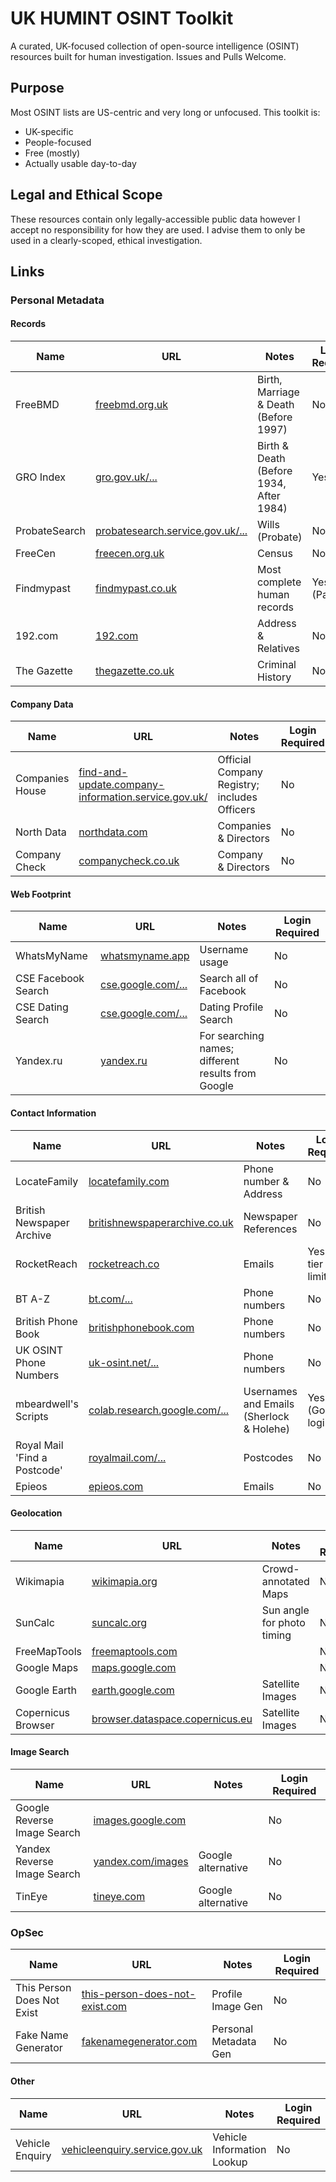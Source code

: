 # UK HUMINT OSINT Toolkit

A curated, UK-focused collection of open-source intelligence (OSINT) resources built for human investigation. Issues and Pulls Welcome.

## Purpose

Most OSINT lists are US-centric and very long or unfocused. This toolkit is:

- UK-specific
- People-focused
- Free (mostly)
- Actually usable day-to-day

## Legal and Ethical Scope

These resources contain only legally-accessible public data however I accept no responsibility for how they are used. I advise them to only be used in a clearly-scoped, ethical investigation.

## Links

### Personal Metadata

#### Records

| Name | URL | Notes | Login Required |
| --- | --- | --- | --- |
| FreeBMD | [freebmd.org.uk](https://freebmd.org.uk/) | Birth, Marriage & Death (Before 1997) | No |
| GRO Index | [gro.gov.uk/...](https://www.gro.gov.uk/gro/content/certificates/login.asp) | Birth & Death (Before 1934, After 1984) | Yes |
| ProbateSearch | [probatesearch.service.gov.uk/...](https://probatesearch.service.gov.uk/search-results) | Wills (Probate) | No |
| FreeCen | [freecen.org.uk](https://www.freecen.org.uk/) | Census | No |
| Findmypast | [findmypast.co.uk](https://www.findmypast.co.uk/home) | Most complete human records | Yes (Paid) |
| 192.com | [192.com](https://www.192.com) | Address & Relatives | No |
| The Gazette | [thegazette.co.uk](https://www.thegazette.co.uk/) | Criminal History | No |

#### Company Data

| Name | URL | Notes | Login Required |
| --- | --- | --- | --- |
| Companies House | [find-and-update.company-information.service.gov.uk/](https://find-and-update.company-information.service.gov.uk/) | Official Company Registry; includes Officers | No |
| North Data | [northdata.com](https://www.northdata.com/) | Companies & Directors | No |
| Company Check | [companycheck.co.uk](https://companycheck.co.uk/) | Company & Directors | No |

#### Web Footprint

| Name | URL | Notes | Login Required |
| --- | --- | --- | --- |
| WhatsMyName | [whatsmyname.app](https://whatsmyname.app/) | Username usage | No |
| CSE Facebook Search | [cse.google.com/...](https://cse.google.com/cse?cx=95ae46262a5f2958e) | Search all of Facebook | No |
| CSE Dating Search | [cse.google.com/...](https://cse.google.com/cse?cx=c7b340447e1e12653) | Dating Profile Search | No |
| Yandex.ru | [yandex.ru](https://yandex.ru/search) | For searching names; different results from Google | No |


#### Contact Information

| Name | URL | Notes | Login Required |
| --- | --- | --- | --- |
| LocateFamily | [locatefamily.com](https://locatefamily.com/) | Phone number & Address | No |
| British Newspaper Archive | [britishnewspaperarchive.co.uk](https://www.britishnewspaperarchive.co.uk/) | Newspaper References | No |
| RocketReach | [rocketreach.co](https://rocketreach.co/splash) | Emails | Yes (free tier limited) |
| BT A-Z | [bt.com/...](https://www.bt.com/help/the-phone-book/a-z-directory-finder) | Phone numbers | No |
| British Phone Book | [britishphonebook.com](https://www.britishphonebook.com/search.php) | Phone numbers | No |
| UK OSINT Phone Numbers | [uk-osint.net/...](https://www.uk-osint.net/searchingphonenumbers.html) | Phone numbers | No |
| mbeardwell's Scripts | [colab.research.google.com/...](https://colab.research.google.com/drive/1hUVAjnQnHAsR3Mis4_ORFum0cK8ofrKa?usp=sharing) | Usernames and Emails (Sherlock & Holehe) | Yes (Google login) |
| Royal Mail 'Find a Postcode' | [royalmail.com/...](https://www.royalmail.com/find-a-postcode) | Postcodes | No |
| Epieos | [epieos.com](https://epieos.com/) | Emails | No |

#### Geolocation

| Name | URL | Notes | Login Required |
| --- | --- | --- | --- |
| Wikimapia | [wikimapia.org](https://wikimapia.org) | Crowd-annotated Maps | No |
| SunCalc | [suncalc.org](https://www.suncalc.org/) | Sun angle for photo timing | No |
| FreeMapTools | [freemaptools.com](https://freemaptools.com) | | No |
| Google Maps | [maps.google.com](https://maps.google.com/) | | No |
| Google Earth | [earth.google.com](https://earth.google.com/) | Satellite Images | No |
| Copernicus Browser | [browser.dataspace.copernicus.eu](https://browser.dataspace.copernicus.eu/) | Satellite Images | No |

#### Image Search

| Name | URL | Notes | Login Required |
| --- | --- | --- | --- |
| Google Reverse Image Search | [images.google.com](https://images.google.com/) | | No |
| Yandex Reverse Image Search | [yandex.com/images](https://yandex.com/images) | Google alternative | No |
| TinEye | [tineye.com](https://tineye.com/) | Google alternative | No |

### OpSec

| Name | URL | Notes | Login Required |
| --- | --- | --- | --- |
| This Person Does Not Exist | [this-person-does-not-exist.com](https://this-person-does-not-exist.com/en) | Profile Image Gen | No |
| Fake Name Generator | [fakenamegenerator.com](https://www.fakenamegenerator.com/) | Personal Metadata Gen | No |

#### Other

| Name | URL | Notes | Login Required |
| --- | --- | --- | --- |
| Vehicle Enquiry | [vehicleenquiry.service.gov.uk](https://vehicleenquiry.service.gov.uk/) | Vehicle Information Lookup | No |
